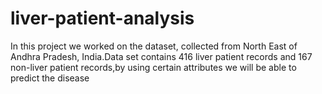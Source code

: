 # liver-patient-analysis
In this project we worked on the dataset, collected from North East of Andhra Pradesh, India.Data set contains 416 liver patient records and 167 non-liver patient records,by using certain attributes we will be able to predict the disease
